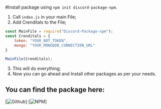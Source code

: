 #Install package using `npm init discord-package-npm`.

1. Call `index.js` in your main File;
2. Add Crenditals to the File;
```js
const MainFile = require("Discord-Package-npm");
const Crenditals = {
    token: "YOUR_BOT_TOKEN",
    mongo: "YOUR_MONGODB_CONNECTION_URL"
}

MainFile(Crenditals);

```

3. This will do everything; 
4. Now you can go ahead and Install other packages as per your needs.

## You can find the package here: 
[![Github](https://github.com/AryanAg08/Discord-Package-npm)] 
[![NPM](https://www.npmjs.com/package/discord-package-npm)]